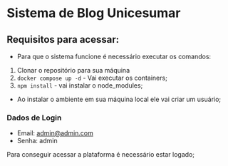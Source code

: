 # Sistema de Blog Unicesumar

## Requisitos para acessar:
 
 - Para que o sistema funcione é necessário executar os comandos:
 1. Clonar o repositório para sua máquina
 2. `docker compose up -d` - Vai executar os containers;
3. `npm install` - vai instalar o node_modules;

 - Ao instalar o ambiente em sua máquina local ele vai criar um usuário;

 ### Dados de Login

 - Email: admin@admin.com
 - Senha: admin

 Para conseguir acessar a plataforma é necessário estar logado;
